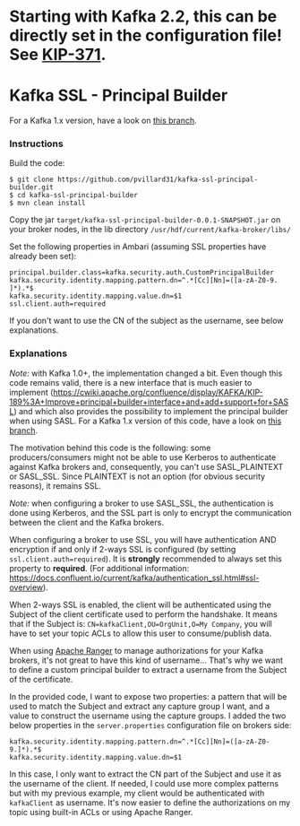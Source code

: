 # Starting with Kafka 2.2, this can be directly set in the configuration file! See [KIP-371](https://cwiki.apache.org/confluence/display/KAFKA/KIP-371%3A+Add+a+configuration+to+build+custom+SSL+principal+name).

# Kafka SSL - Principal Builder

For a Kafka 1.x version, have a look on [this branch](https://github.com/pvillard31/kafka-ssl-principal-builder/tree/kafka_1.x).

### Instructions

Build the code:
````
$ git clone https://github.com/pvillard31/kafka-ssl-principal-builder.git
$ cd kafka-ssl-principal-builder
$ mvn clean install
````

Copy the jar ``target/kafka-ssl-principal-builder-0.0.1-SNAPSHOT.jar`` on your broker nodes, in the lib directory ``/usr/hdf/current/kafka-broker/libs/``

Set the following properties in Ambari (assuming SSL properties have already been set):
````properties
principal.builder.class=kafka.security.auth.CustomPrincipalBuilder
kafka.security.identity.mapping.pattern.dn=^.*[Cc][Nn]=([a-zA-Z0-9. ]*).*$
kafka.security.identity.mapping.value.dn=$1
ssl.client.auth=required
````

If you don't want to use the CN of the subject as the username, see below explanations.

### Explanations

*Note:* with Kafka 1.0+, the implementation changed a bit. Even though this code remains valid, there is a new interface that is much easier to implement (https://cwiki.apache.org/confluence/display/KAFKA/KIP-189%3A+Improve+principal+builder+interface+and+add+support+for+SASL) and which also provides the possibility to implement the principal builder when using SASL. For a Kafka 1.x version of this code, have a look on [this branch](https://github.com/pvillard31/kafka-ssl-principal-builder/tree/kafka_1.x).

The motivation behind this code is the following: some producers/consumers might not be able to use Kerberos to authenticate against Kafka brokers and, consequently, you can't use SASL\_PLAINTEXT or SASL\_SSL. Since PLAINTEXT is not an option (for obvious security reasons), it remains SSL.

*Note:* when configuring a broker to use SASL\_SSL, the authentication is done using Kerberos, and the SSL part is only to encrypt the communication between the client and the Kafka brokers.

When configuring a broker to use SSL, you will have authentication AND encryption if and only if 2-ways SSL is configured (by setting ``ssl.client.auth=required``). It is **strongly** recommended to always set this property to **required**. (For additional information: https://docs.confluent.io/current/kafka/authentication_ssl.html#ssl-overview).

When 2-ways SSL is enabled, the client will be authenticated using the Subject of the client certificate used to perform the handshake. It means that if the Subject is: ``CN=kafkaClient,OU=OrgUnit,O=My Company``, you will have to set your topic ACLs to allow this user to consume/publish data.

When using [Apache Ranger](https://ranger.apache.org/) to manage authorizations for your Kafka brokers, it's not great to have this kind of username... That's why we want to define a custom principal builder to extract a username from the Subject of the certificate.

In the provided code, I want to expose two properties: a pattern that will be used to match the Subject and extract any capture group I want, and a value to construct the username using the capture groups. I added the two below properties in the ``server.properties`` configuration file on brokers side:

````properties
kafka.security.identity.mapping.pattern.dn=^.*[Cc][Nn]=([a-zA-Z0-9.]*).*$
kafka.security.identity.mapping.value.dn=$1
````

In this case, I only want to extract the CN part of the Subject and use it as the username of the client. If needed, I could use more complex patterns but with my previous example, my client would be authenticated with ``kafkaClient`` as username. It's now easier to define the authorizations on my topic using built-in ACLs or using Apache Ranger.
